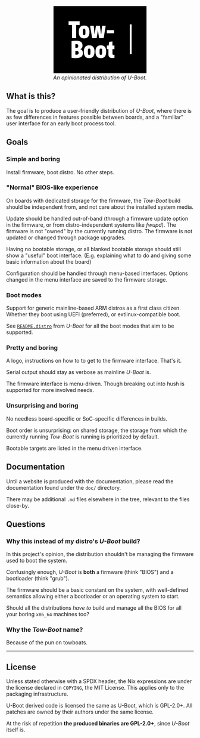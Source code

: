 <div align="center"><a href="https://tow-boot.org/"><img src="assets/splash.png" alt="Tow-Boot" title="Tow-Boot" width="250" height="180" /></a></div>
<div align="center"><em>An opinionated distribution of U-Boot.</em></div>

What is this?
-------------

The goal is to produce a user-friendly distribution of *U-Boot*, where there is
as few differences in features possible between boards, and a "familiar" user
interface for an early boot process tool.

Goals
-----

### Simple and boring

Install firmware, boot distro. No other steps.


### "Normal" BIOS-like experience

On boards with dedicated storage for the firmware, the *Tow-Boot* build should
be independent from, and not care about the installed system media.

Update should be handled out-of-band (through a firmware update option in the
firmware, or from distro-independent systems like *fwupd*). The firmware is not
"owned" by the currently running distro. The firmware is not updated or changed
through package upgrades.

Having no bootable storage, or all blanked bootable storage should still show
a "useful" boot interface. (E.g. explaining what to do and giving some basic
information about the board)

Configuration should be handled through menu-based interfaces. Options changed
in the menu interface are saved to the firmware storage.


### Boot modes

Support for generic mainline-based ARM distros as a first class citizen. Whether
they boot using UEFI (preferred), or extlinux-compatible boot.

See [`README.distro`](https://source.denx.de/u-boot/u-boot/-/blob/master/doc/README.distro)
from *U-Boot* for all the boot modes that aim to be supported.


### Pretty and boring

A logo, instructions on how to to get to the firmware interface. That's it.

Serial output should stay as verbose as mainline *U-Boot* is.

The firmware interface is menu-driven. Though breaking out into hush is
supported for more involved needs.


### Unsurprising and boring

No needless board-specific or SoC-specific differences in builds.

Boot order is unsurprising: on shared storage, the storage from which the
currently running *Tow-Boot* is running is prioritized by default.

Bootable targets are listed in the menu driven interface.

Documentation
-------------

Until a website is produced with the documentation, please read the
documentation found under the `doc/` directory.

There may be additional `.md` files elsewhere in the tree, relevant to the
files close-by.


Questions
---------

### Why this instead of my distro's *U-Boot* build?

In this project's opinion, the distribution shouldn't be managing the firmware
used to boot the system.

Confusingly enough, *U-Boot* is **both** a firmware (think "BIOS") and a
bootloader (think "grub").

The firmware should be a basic constant on the system, with well-defined
semantics allowing either a bootloader or an operating system to start.

Should all the distributions *have to* build and manage all the BIOS for all
your boring `x86_64` machines too?


### Why the *Tow-Boot* name?

Because of the pun on towboats.

* * *

License
-------

Unless stated otherwise with a SPDX header, the Nix expressions are under the
license declared in `COPYING`, the MIT License. This applies only to the
packaging infrastructure.

U-Boot derived code is licensed the same as U-Boot, which is GPL-2.0+. All
patches are owned by their authors under the same license.

At the risk of repetition **the produced binaries are GPL-2.0+**, since
*U-Boot* itself is.
